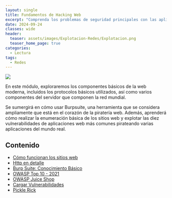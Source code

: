 ```yaml
---
layout: single
title: Fundamentos de Hacking Web
excerpt: "Comprenda los problemas de seguridad principales con las aplicaciones web y aprenda cómo explotarlos utilizando herramientas y técnicas de la industria."
date: 2024-09-24
classes: wide
header:
  teaser: assets/images/Explotacion-Redes/Explotacion.png
  teaser_home_page: true
categories:
  - Lectura
tags:
  - Redes
---
```


<img src="assets/images/Explotacion-Redes/Portada.jpg">

En este módulo, exploraremos los componentes básicos de la web moderna, incluidos los protocolos básicos utilizados, así como varios componentes del servidor que componen la red mundial.

Se sumergirá en cómo usar Burpsuite, una herramienta que se considera ampliamente que está en el corazón de la piratería web. Además, aprenderá cómo realizar la enumeración básica de los sitios web y explotar las diez vulnerabilidades de aplicaciones web más comunes pirateando varias aplicaciones del mundo real.

## Contenido
- [Cómo funcionan los sitios web]()
- [Http en detalle]()
- [Burp Suite: Conocimiento Básico]()
- [OWASP Top 10 - 2021]()
- [OWASP Juice Shop]()
- [Cargar Vulnerabilidades]()
- [Pickle Rick]()